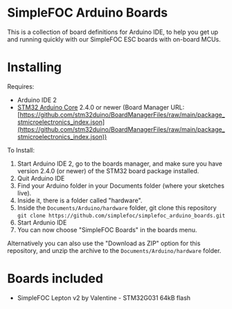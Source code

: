 
# SimpleFOC Arduino Boards

This is a collection of board definitions for Arduino IDE, to help you get up and running quickly with our SimpleFOC ESC boards with on-board MCUs.

# Installing

Requires: 
- Arduino IDE 2
- [STM32 Arduino Core](https://github.com/stm32duino/Arduino_Core_STM32) 2.4.0 or newer (Board Manager URL: [https://github.com/stm32duino/BoardManagerFiles/raw/main/package_stmicroelectronics_index.json](https://github.com/stm32duino/BoardManagerFiles/raw/main/package_stmicroelectronics_index.json))

To Install:
1. Start Arduino IDE 2, go to the boards manager, and make sure you have version 2.4.0 (or newer) of the STM32 board package installed.
1. Quit Arduino IDE
1. Find your Arduino folder in your Documents folder (where your sketches live).
1. Inside it, there is a folder called "hardware".
1. Inside the `Documents/Arduino/hardware` folder, git clone this repository \
`git clone https://github.com/simplefoc/simplefoc_arduino_boards.git`
1. Start Ardunio IDE
1. You can now choose "SimpleFOC Boards" in the boards menu.

Alternatively you can also use the "Download as ZIP" option for this repository, and unzip the archive to the `Documents/Arduino/hardware` folder.

# Boards included

- SimpleFOC Lepton v2 by Valentine - STM32G031 64kB flash